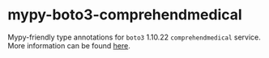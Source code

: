 # mypy-boto3-comprehendmedical

Mypy-friendly type annotations for `boto3` 1.10.22 `comprehendmedical` service.
More information can be found [here](https://github.com/vemel/mypy_boto3).